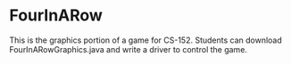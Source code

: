 # FourInARow

This is the graphics portion of a game for CS-152.  Students can download FourInARowGraphics.java and write a driver to control the game.
